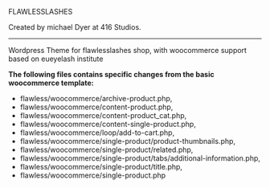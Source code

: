 FLAWLESSLASHES

Created by michael Dyer at 416 Studios.

- - - - - - - - - - - - - - - - - - - - - - -

Wordpress Theme for flawlesslashes shop, with woocommerce support based on eueyelash institute

**The following files contains specific changes from the basic woocommerce 
template:**

- flawless/woocommerce/archive-product.php, 
- flawless/woocommerce/content-product.php, 
- flawless/woocommerce/content-product_cat.php, 
- flawless/woocommerce/content-single-product.php, 
- flawless/woocommerce/loop/add-to-cart.php, 
- flawless/woocommerce/single-product/product-thumbnails.php, 
- flawless/woocommerce/single-product/related.php, 
- flawless/woocommerce/single-product/tabs/additional-information.php, 
- flawless/woocommerce/single-product/title.php, 
- flawless/woocommerce/single-product.php

